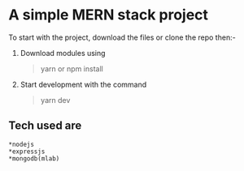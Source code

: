 # A simple MERN stack project

To start with the project, download the files or clone the repo then:-

1. Download modules using 
    > yarn or npm install

2. Start development with the command
    > yarn dev


## Tech used are
    *nodejs
    *expressjs
    *mongodb(mlab)

